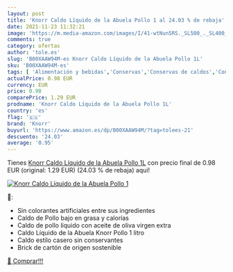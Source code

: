 ```yaml
---
layout: post
title: 'Knorr Caldo Líquido de la Abuela Pollo 1 al 24.03 % de rebaja'
date: 2021-11-23 11:32:21
image: 'https://m.media-amazon.com/images/I/41-wtNun5RS._SL500_._SL400_.jpg'
comments: true
category: ofertas
author: 'tole.es'
slug: 'B00XAAW94M-es Knorr Caldo Líquido de la Abuela Pollo 1L'
sku: 'B00XAAW94M-es'
tags: [ 'Alimentación y bebidas','Conservas','Conservas de caldos','Conservas de caldos ligeros','Conservas de caldos pollo','knorr', ]
actualPrice: 0.98 EUR
currency: EUR
price: 0.98
comparePrice: 1.29 EUR
prodname: 'Knorr Caldo Líquido de la Abuela Pollo 1L'
country: 'es'
flag: '🇪🇸'
brand: 'Knorr'
buyurl: 'https://www.amazon.es/dp/B00XAAW94M/?tag=tolees-21'
descuento: '24.03'
average: '0.95'
---
```


Tienes [Knorr Caldo Líquido de la Abuela Pollo 1L](https://www.amazon.es/dp/B00XAAW94M/?tag=tolees-21) con precio final de  0.98 EUR (original: 1.29 EUR) (24.03 %  de rebaja) aqui!

[![Knorr Caldo Líquido de la Abuela Pollo 1](https://m.media-amazon.com/images/I/41-wtNun5RS._SL500_._SL400_.jpg)](https://www.amazon.es/dp/B00XAAW94M/?tag=tolees-21)

🔎:

- Sin colorantes artificiales entre sus ingredientes
- Caldo de Pollo bajo en grasa y calorías
- Caldo de pollo líquido con aceite de oliva virgen extra
- Caldo Líquido de la Abuela Knorr Pollo 1 litro
- Caldo estilo casero sin conservantes
- Brick de cartón de origen sostenible

[🛒 Comprar!!!](https://www.amazon.es/dp/B00XAAW94M/?tag=tolees-21)

